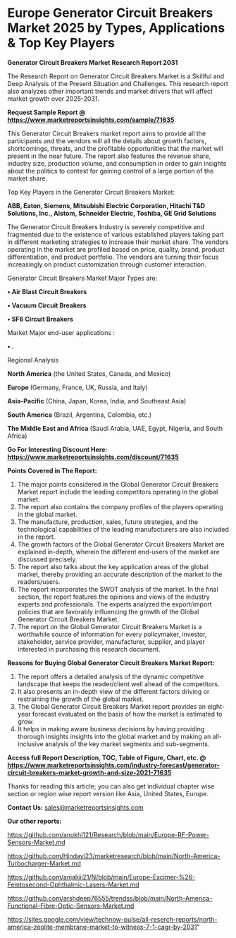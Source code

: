# Europe Generator Circuit Breakers Market 2025 by Types, Applications & Top Key Players

<strong>Generator Circuit Breakers Market Research Report 2031</strong>

The Research Report on Generator Circuit Breakers Market is a Skillful and Deep Analysis of the Present Situation and Challenges. This research report also analyzes other important trends and market drivers that will affect market growth over 2025-2031.

<strong>Request Sample Report @ <a href=https://www.marketreportsinsights.com/sample/71635>https://www.marketreportsinsights.com/sample/71635</a></strong>

This Generator Circuit Breakers market report aims to provide all the participants and the vendors will all the details about growth factors, shortcomings, threats, and the profitable opportunities that the market will present in the near future. The report also features the revenue share, industry size, production volume, and consumption in order to gain insights about the politics to contest for gaining control of a large portion of the market share.

Top Key Players in the Generator Circuit Breakers Market:

<strong>ABB, Eaton, Siemens, Mitsubishi Electric Corporation, Hitachi T&D Solutions, Inc., Alstom, Schneider Electric, Toshiba, GE Grid Solutions</strong>

The Generator Circuit Breakers Industry is severely competitive and fragmented due to the existence of various established players taking part in different marketing strategies to increase their market share. The vendors operating in the market are profiled based on price, quality, brand, product differentiation, and product portfolio. The vendors are turning their focus increasingly on product customization through customer interaction.

Generator Circuit Breakers Market Major Types are:

<strong>• Air Blast Circuit Breakers

• Vacuum Circuit Breakers

• SF6 Circuit Breakers</strong>

Market Major end-user applications :

<strong>• .</strong>

Regional Analysis

</u><strong><b>North America</b></strong> (the United States, Canada, and Mexico)

<strong><b>Europe </b></strong>(Germany, France, UK, Russia, and Italy)

<strong><b>Asia-Pacific</b></strong> (China, Japan, Korea, India, and Southeast Asia)

<strong><b>South America</b></strong> (Brazil, Argentina, Colombia, etc.)

<strong><b>The Middle East and Africa</b></strong> (Saudi Arabia, UAE, Egypt, Nigeria, and South Africa)

<strong>Go For Interesting Discount Here: <a href=https://www.marketreportsinsights.com/discount/71635>https://www.marketreportsinsights.com/discount/71635</a></strong>

<strong>Points Covered in The Report:</strong>
<ol>
  <li>The major points considered in the Global Generator Circuit Breakers Market report include the leading competitors operating in the global market.</li>
  <li>The report also contains the company profiles of the players operating in the global market.</li>
  <li>The manufacture, production, sales, future strategies, and the technological capabilities of the leading manufacturers are also included in the report.</li>
  <li>The growth factors of the Global Generator Circuit Breakers Market are explained in-depth, wherein the different end-users of the market are discussed precisely.</li>
  <li>The report also talks about the key application areas of the global market, thereby providing an accurate description of the market to the readers/users.</li>
  <li>The report incorporates the SWOT analysis of the market. In the final section, the report features the opinions and views of the industry experts and professionals. The experts analyzed the export/import policies that are favorably influencing the growth of the Global Generator Circuit Breakers Market.</li>
  <li>The report on the Global Generator Circuit Breakers Market is a worthwhile source of information for every policymaker, investor, stakeholder, service provider, manufacturer, supplier, and player interested in purchasing this research document.</li>
</ol>
<strong>Reasons for Buying Global Generator Circuit Breakers Market Report:</strong>

<ol>
  <li>The report offers a detailed analysis of the dynamic competitive landscape that keeps the reader/client well ahead of the competitors.</li>
  <li>It also presents an in-depth view of the different factors driving or restraining the growth of the global market.</li>
  <li>The Global Generator Circuit Breakers Market report provides an eight-year forecast evaluated on the basis of how the market is estimated to grow.</li>
  <li>It helps in making aware business decisions by having providing thorough insights insights into the global market and by making an all-inclusive analysis of the key market segments and sub-segments.</li>
</ol>
<strong>Access full Report Description, TOC, Table of Figure, Chart, etc. @ <a href=https://www.marketreportsinsights.com/industry-forecast/generator-circuit-breakers-market-growth-and-size-2021-71635>https://www.marketreportsinsights.com/industry-forecast/generator-circuit-breakers-market-growth-and-size-2021-71635</a></strong>


Thanks for reading this article; you can also get individual chapter wise section or region wise report version like Asia, United States, Europe.

<strong>Contact Us:</strong>
sales@marketreportsinsights.com

<strong>Our other reports:</strong>

<a href=https://github.com/anokhi121/Research/blob/main/Europe-RF-Power-Sensors-Market.md>https://github.com/anokhi121/Research/blob/main/Europe-RF-Power-Sensors-Market.md</a>

<a href=https://github.com/Hindavi23/marketresearch/blob/main/North-America-Turbocharger-Market.md>https://github.com/Hindavi23/marketresearch/blob/main/North-America-Turbocharger-Market.md</a>

<a href=https://github.com/anjaliiii21/N/blob/main/Europe-Excimer-%26-Femtosecond-Ophthalmic-Lasers-Market.md>https://github.com/anjaliiii21/N/blob/main/Europe-Excimer-%26-Femtosecond-Ophthalmic-Lasers-Market.md</a>

<a href=https://github.com/arshdeep76555/trendss/blob/main/North-America-Functional-Fibre-Optic-Sensors-Market.md>https://github.com/arshdeep76555/trendss/blob/main/North-America-Functional-Fibre-Optic-Sensors-Market.md</a>

<a href=https://sites.google.com/view/technow-pulse/all-reserch-reports/north-america-zeolite-membrane-market-to-witness-7-1-cagr-by-2031>https://sites.google.com/view/technow-pulse/all-reserch-reports/north-america-zeolite-membrane-market-to-witness-7-1-cagr-by-2031</a>"
